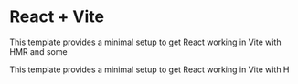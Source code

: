 # React + Vite

This template provides a minimal setup to get React working in Vite with HMR and some 

This template provides a minimal setup to get React working in Vite with H